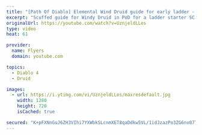 ```yaml
---
title: "[Path Of Diablo] Elemental Wind Druid guide for early ladder - SCUFFED EDITION"
excerpt: "Scuffed guide for Windy Druid in PoD for a ladder starter SC , HC and SSF viable. This build is using Twister and Hurricane as the main ability and Cyclone ..."
originalUrl: https://youtube.com/watch?v=UznjeldLLes
type: video
heat: 61

provider:
  name: Flyers
  domain: youtube.com

topics:
  - Diablo 4
  - Druid

images:
  - url: https://i.ytimg.com/vi/UznjeldLLes/maxresdefault.jpg
    width: 1280
    height: 720
    isCached: true

secured: "K+pFXNnGuJ6ZH3VIhi7YXWbkSLcnmXET8qaDdkw5VL/1idJzazPo3ZG6nv07TEnz9ETyZWXXOUDRg+m6zBnpf7ibHAlFQ+eaCZkvK4y01l9ZZ2qaPDwypjVQmzBbe4ydTFuFN0uqfSElCjomdhgbpFe66cI8B9VYok/KMgy+yKYJqjKQOPoQvEBy5lqFK7DAg6MNvfsUUdP38lRT7GesFNcXUiI3AC0iBfJVt7tPSH7Fxl+XDk09Tst/QynNehzCgs/I6ljwszmBOQRuA+0CrhLO5KlMSnxTj2lv2AQKEifSBAOtAfOKzSxd7jaRx5j6WL9Vfd9vntGB3nuRg4M5Ck2lWf754FHU6nnRZYg9k3KjiGW8zmG5XMVZWlg78PcdeIbY4AMhWiEF2Pr1TmwbFQ==;+hAM44W9s44bDfb9Z1Ckfw=="
---
```


